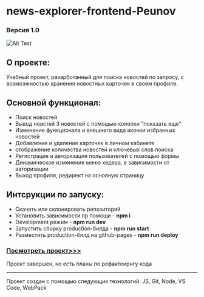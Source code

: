 # news-explorer-frontend-Peunov

### Версия 1.0

![Alt Text](https://media2.giphy.com/media/tuLw3tM3wSySllgIGw/giphy.gif)


## О проекте:  

Учебный проект, разарботанный для поиска новостей по запросу, с возмоэжностью хранения новостных карточек в своем профиле.


## Основной функционал:

* Поиск новостей
* Вывод новстей 3 новостей с помощью конопки "показать еще"
* Изменение функционала и внешнего вида иконки избранных новостей 
* Добавление и удаление карточек в личном кабинете
* отображение количества новостей и ключевых слов поиска
* Регистрация и авторизация пользователей с помощью формы
* Динамическое изменение меню хедера, в зависимости от авторизации
* Выход профиля, редирект на основную страницу


## Интсрукции по запуску:
* Скачать или склонировать репозиторий
* Установить зависимости пр помощи - **npm i**
* Development режим - **npm run dev**
* Запустить сборку production-билда - **npm run start**
* Разместить production-билд на github-pages - **npm run deploy**



### [Посмотреть проект>>>](https://olegpeunov.github.io/news-explorer-frontend-Peunov/)


Проект завершен, но есть планы по рефактоирнгу кода

***
Проект создан с помощью следующих технологий: JS, Git, Node, VS Code, WebPack
